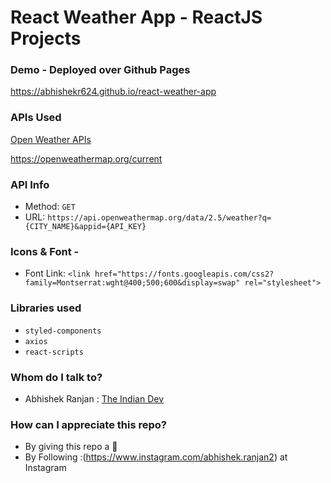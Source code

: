 # React Weather App - ReactJS Projects


### Demo - Deployed over Github Pages 
https://abhishekr624.github.io/react-weather-app


### APIs Used
[Open Weather APIs](https://openweathermap.org/)

https://openweathermap.org/current


### API Info
* Method: `GET`
* URL: `https://api.openweathermap.org/data/2.5/weather?q={CITY_NAME}&appid={API_KEY}`

### Icons & Font -

* Font Link: `<link href="https://fonts.googleapis.com/css2?family=Montserrat:wght@400;500;600&display=swap" rel="stylesheet">`

### Libraries used
* `styled-components`
* `axios`
* `react-scripts`

### Whom do I talk to? ###

* Abhishek Ranjan : [The Indian Dev](https://www.instagram.com/abhishek.ranjan2)

### How can I appreciate this repo? ###

* By giving this repo a 🌟
* By Following :(https://www.instagram.com/abhishek.ranjan2) at Instagram

